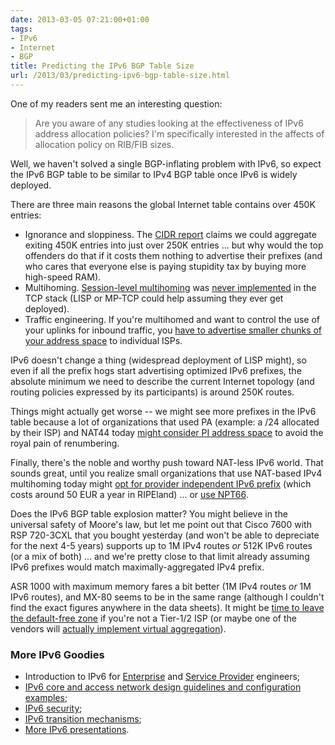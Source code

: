 ```yaml
---
date: 2013-03-05 07:21:00+01:00
tags:
- IPv6
- Internet
- BGP
title: Predicting the IPv6 BGP Table Size
url: /2013/03/predicting-ipv6-bgp-table-size.html
---
```

One of my readers sent me an interesting question:

> Are you aware of any studies looking at the effectiveness of IPv6 address allocation policies? I\'m specifically interested in the affects of allocation policy on RIB/FIB sizes.

Well, we haven't solved a single BGP-inflating problem with IPv6, so expect the IPv6 BGP table to be similar to IPv4 BGP table once IPv6 is widely deployed.
<!--more-->
There are three main reasons the global Internet table contains over 450K entries:

-   Ignorance and sloppiness. The [CIDR report](http://www.cidr-report.org/as2.0/#Gains) claims we could aggregate exiting 450K entries into just over 250K entries ... but why would the top offenders do that if it costs them nothing to advertise their prefixes (and who cares that everyone else is paying stupidity tax by buying more high-speed RAM).
-   Multihoming. [Session-level multihoming](https://blog.ipspace.net/2009/08/what-went-wrong-tcpip-lacks-session.html) was [never implemented](https://blog.ipspace.net/2009/05/lack-of-ipv6-multihoming-elephant-in.html) in the TCP stack (LISP or MP-TCP could help assuming they ever get deployed).
-   Traffic engineering. If you're multihomed and want to control the use of your uplinks for inbound traffic, you [have to advertise smaller chunks of your address space](https://blog.ipspace.net/2012/10/is-layer-3-dci-safe.html) to individual ISPs.

IPv6 doesn't change a thing (widespread deployment of LISP might), so even if all the prefix hogs start advertising optimized IPv6 prefixes, the absolute minimum we need to describe the current Internet topology (and routing policies expressed by its participants) is around 250K routes.

Things might actually get worse -- we might see more prefixes in the IPv6 table because a lot of organizations that used PA (example: a /24 allocated by their ISP) and NAT44 today [might consider PI address space](https://blog.ipspace.net/2011/02/ipv6-provider-independent-addresses.html) to avoid the royal pain of renumbering.

Finally, there's the noble and worthy push toward NAT-less IPv6 world. That sounds great, until you realize small organizations that use NAT-based IPv4 multihoming today might [opt for provider independent IPv6 prefix](https://blog.ipspace.net/2010/12/small-site-multihoming-in-ipv6-mission.html) (which costs around 50 EUR a year in RIPEland) ... or [use NPT66](https://blog.ipspace.net/2011/12/we-just-might-need-nat66.html).

Does the IPv6 BGP table explosion matter? You might believe in the universal safety of Moore's law, but let me point out that Cisco 7600 with RSP 720-3CXL that you bought yesterday (and won't be able to depreciate for the next 4-5 years) supports up to 1M IPv4 routes *or* 512K IPv6 routes (or a mix of both) ... and we're pretty close to that limit already assuming IPv6 prefixes would match maximally-aggregated IPv4 prefix.

ASR 1000 with maximum memory fares a bit better (1M IPv4 routes *or* 1M IPv6 routes), and MX-80 seems to be in the same range (although I couldn't find the exact figures anywhere in the data sheets). It might be [time to leave the default-free zone](http://www.ipspace.net/BGP_Convergence_Optimization) if you're not a Tier-1/2 ISP (or maybe one of the vendors will [actually implement virtual aggregation](https://blog.ipspace.net/2010/09/virtual-aggregation-quick-fix-for.html)).

### More IPv6 Goodies

-   Introduction to IPv6 for [Enterprise](http://www.ipspace.net/Enterprise_IPv6_-_the_First_Steps) and [Service Provider](http://www.ipspace.net/Service_Provider_IPv6_Introduction) engineers;
-   [IPv6 core and access network design guidelines and configuration examples](http://www.ipspace.net/Building_Large_IPv6_Service_Provider_Networks);
-   [IPv6 security](http://www.ipspace.net/IPv6_security);
-   [IPv6 transition mechanisms](http://www.ipspace.net/IPv6_Transition_Mechanisms);
-   [More IPv6 presentations](http://www.ipspace.net/Presentations#IPv6).
